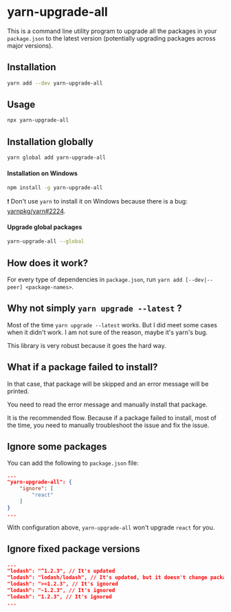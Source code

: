 # yarn-upgrade-all

This is a command line utility program to upgrade all the packages in your `package.json` to the latest version
(potentially upgrading packages across major versions).

## Installation

```sh
yarn add --dev yarn-upgrade-all
```

## Usage

```sh
npx yarn-upgrade-all
```

## Installation globally

```sh
yarn global add yarn-upgrade-all
```

#### Installation on Windows

```sh
npm install -g yarn-upgrade-all
```

:exclamation: Don't use `yarn` to install it on Windows because there is a bug: [yarnpkg/yarn#2224](https://github.com/yarnpkg/yarn/issues/2224).

#### Upgrade global packages

```sh
yarn-upgrade-all --global
```

## How does it work?

For every type of dependencies in `package.json`, run `yarn add [--dev|--peer] <package-names>`.

## Why not simply `yarn upgrade --latest` ?

Most of the time `yarn upgrade --latest` works. But I did meet some cases when it didn't work. I am not sure of the reason, maybe it's yarn's bug.

This library is very robust because it goes the hard way.

## What if a package failed to install?

In that case, that package will be skipped and an error message will be printed.

You need to read the error message and manually install that package.

It is the recommended flow. Because if a package failed to install, most of the time, you need to manually troubleshoot the issue and fix the issue.

## Ignore some packages

You can add the following to `package.json` file:

```json
...
"yarn-upgrade-all": {
    "ignore": [
        "react"
    ]
}
...
```

With configuration above, `yarn-upgrade-all` won't upgrade `react` for you.

## Ignore fixed package versions

```json
...
"lodash": "^1.2.3", // It's updated
"lodash": "lodash/lodash", // It's updated, but it doesn't change package.json
"lodash": ">=1.2.3", // It's ignored
"lodash": "~1.2.3", // It's ignored
"lodash": "1.2.3", // It's ignored
...
```
